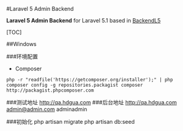 #Laravel 5 Admin Backend

**Laravel 5 Admin Backend** for Laravel 5.1 based in  [BackendL5](https://github.com/raulduran/backendl5)

[TOC]

##Windows

###环境配置
- Composer
```
php -r "readfile('https://getcomposer.org/installer');" | php
composer config -g repositories.packagist composer http://packagist.phpcomposer.com
```
###测试地址
http://qa.hdgua.com
###后台地址
http://qa.hdgua.com
admin@admin.com
adminadmin

###初始化
php artisan migrate
php artisan db:seed
